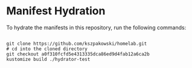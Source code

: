 
# Manifest Hydration

To hydrate the manifests in this repository, run the following commands:

```shell

git clone https://github.com/kszpakowski/homelab.git
# cd into the cloned directory
git checkout a0f310fcfd5e4313335dca86ed9d4fab12a6ca2b
kustomize build ./hydrator-test
```